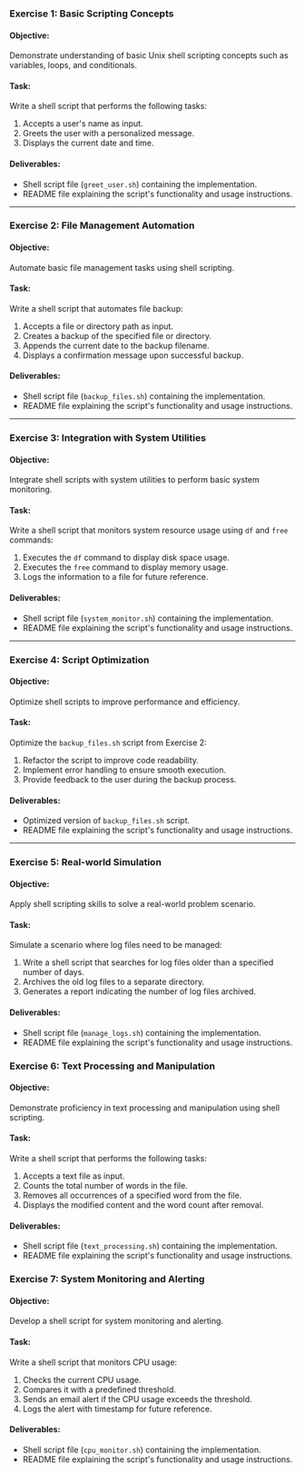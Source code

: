 ### Exercise 1: Basic Scripting Concepts

#### Objective:
Demonstrate understanding of basic Unix shell scripting concepts such as variables, loops, and conditionals.

#### Task:
Write a shell script that performs the following tasks:
1. Accepts a user's name as input.
2. Greets the user with a personalized message.
3. Displays the current date and time.

#### Deliverables:
- Shell script file (`greet_user.sh`) containing the implementation.
- README file explaining the script's functionality and usage instructions.

---

### Exercise 2: File Management Automation

#### Objective:
Automate basic file management tasks using shell scripting.

#### Task:
Write a shell script that automates file backup:
1. Accepts a file or directory path as input.
2. Creates a backup of the specified file or directory.
3. Appends the current date to the backup filename.
4. Displays a confirmation message upon successful backup.

#### Deliverables:
- Shell script file (`backup_files.sh`) containing the implementation.
- README file explaining the script's functionality and usage instructions.

---

### Exercise 3: Integration with System Utilities

#### Objective:
Integrate shell scripts with system utilities to perform basic system monitoring.

#### Task:
Write a shell script that monitors system resource usage using `df` and `free` commands:
1. Executes the `df` command to display disk space usage.
2. Executes the `free` command to display memory usage.
3. Logs the information to a file for future reference.

#### Deliverables:
- Shell script file (`system_monitor.sh`) containing the implementation.
- README file explaining the script's functionality and usage instructions.

---

### Exercise 4: Script Optimization

#### Objective:
Optimize shell scripts to improve performance and efficiency.

#### Task:
Optimize the `backup_files.sh` script from Exercise 2:
1. Refactor the script to improve code readability.
2. Implement error handling to ensure smooth execution.
3. Provide feedback to the user during the backup process.

#### Deliverables:
- Optimized version of `backup_files.sh` script.
- README file explaining the script's functionality and usage instructions.

---

### Exercise 5: Real-world Simulation

#### Objective:
Apply shell scripting skills to solve a real-world problem scenario.

#### Task:
Simulate a scenario where log files need to be managed:
1. Write a shell script that searches for log files older than a specified number of days.
2. Archives the old log files to a separate directory.
3. Generates a report indicating the number of log files archived.

#### Deliverables:
- Shell script file (`manage_logs.sh`) containing the implementation.
- README file explaining the script's functionality and usage instructions.

### Exercise 6: Text Processing and Manipulation

#### Objective:
Demonstrate proficiency in text processing and manipulation using shell scripting.

#### Task:
Write a shell script that performs the following tasks:
1. Accepts a text file as input.
2. Counts the total number of words in the file.
3. Removes all occurrences of a specified word from the file.
4. Displays the modified content and the word count after removal.

#### Deliverables:
- Shell script file (`text_processing.sh`) containing the implementation.
- README file explaining the script's functionality and usage instructions.

### Exercise 7: System Monitoring and Alerting

#### Objective:
Develop a shell script for system monitoring and alerting.

#### Task:
Write a shell script that monitors CPU usage:
1. Checks the current CPU usage.
2. Compares it with a predefined threshold.
3. Sends an email alert if the CPU usage exceeds the threshold.
4. Logs the alert with timestamp for future reference.

#### Deliverables:
- Shell script file (`cpu_monitor.sh`) containing the implementation.
- README file explaining the script's functionality and usage instructions.

